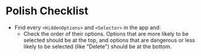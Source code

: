 # Polish Checklist

- Find every `<HiddenOptions>` and `<Selector>` in the app and:
  - Check the order of their options. Options that are more likely to be selected should be at the top, and options that are dangerous or less likely to be selected (like "Delete") should be at the bottom.

